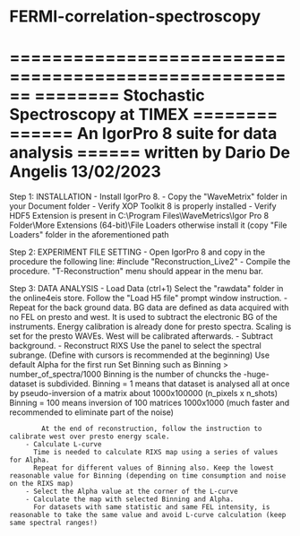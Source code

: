 # FERMI-correlation-spectroscopy

======================================================
========   Stochastic Spectroscopy at TIMEX   ========
======   An IgorPro 8 suite for data analysis   ======
        written by Dario De Angelis 13/02/2023
======================================================

Step 1:	INSTALLATION 
		- Install IgorPro 8.
		- Copy the "WaveMetrix" folder in your Document folder 
		- Verify XOP Toolkit 8 is properly installed
		- Verify HDF5 Extension is present in
		  C:\Program Files\WaveMetrics\Igor Pro 8 Folder\More Extensions (64-bit)\File Loaders
		  otherwise install it (copy "File Loaders" folder in the aforementioned path

Step 2: EXPERIMENT FILE SETTING
		- Open IgorPro 8 and copy in the procedure the following line:
		  #include "Reconstruction_Live2"
		- Compile the procedure.
		"T-Reconstruction" menu should appear in the menu bar.
		
Step 3: DATA ANALYSIS
		- Load Data (ctrl+1) 
		  Select the "rawdata" folder in the online4eis store.
		  Follow the "Load H5 file" prompt window instruction.
		- Repeat for the back ground data. 
		  BG data are defined as data acquired with no FEL on presto and west. 
		  It is used to subtract the electronic BG of the instruments.
		  Energy calibration is already done for presto spectra. Scaling is set for the presto WAVEs.
		  West will be calibrated afterwards.
		- Subtract background.
		- Reconstruct RIXS
		    Use the panel to select the spectral subrange. 
			(Define with cursors is recommended at the beginning)
			Use default Alpha for the first run
			Set Binning such as Binning > number_of_spectra/1000
		    Binning is the number of chuncks the -huge- dataset is subdivided. 
			Binning = 1 means that dataset is analysed all at once by pseudo-inversion of a matrix about 1000x100000 (n_pixels x n_shots)
			Binning = 100 means inversion of 100 matrices 1000x1000 (much faster and recommended to eliminate part of the noise)
			
			At the end of reconstruction, follow the instruction to calibrate west over presto energy scale.
		- Calculate L-curve
		  Time is needed to calculate RIXS map using a series of values for Alpha. 
		  Repeat for different values of Binning also. Keep the lowest reasonable value for Binning (depending on time consumption and noise on the RIXS map)
		- Select the Alpha value at the corner of the L-curve
		- Calculate the map with selected Binning and Alpha.
		  For datasets with same statistic and same FEL intensity, is reasonable to take the same value and avoid L-curve calculation (keep same spectral ranges!)

